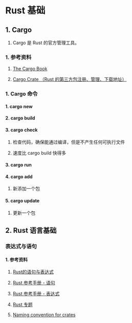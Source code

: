 # Rust 基础

## 1. Cargo

1. Cargo 是 Rust 的官方管理工具。

### 1. 参考资料

1. [The Cargo Book](https://doc.rust-lang.org/cargo/)

2. [Cargo Crate （Rust 的第三方包注册、管理、下载地址）](https://crates.io/)

### 1. Cargo 命令

#### 1. cargo new


#### 2. cargo build

#### 3. cargo check

1. 检查代码，确保能通过编译，但是不产生任何可执行文件

2. 速度比 cargo build 快得多

#### 3. cargo run

#### 4. cargo add

1. 新添加一个包

#### 5. cargo update

1. 更新一个包


## 2. Rust 语言基础

### 表达式与语句

#### 1. 参考资料

1. [Rust的语句与表达式](https://www.cnblogs.com/Davirain/p/13097120.html)

2. [Rust 参考手册 - 语句](https://minstrel1977.gitee.io/rust-reference/statements.html)

3. [Rust 参考手册 - 表达式](https://minstrel1977.gitee.io/rust-reference/expressions.html)

4. [Rust 专题](https://www.xiexianbin.cn/rust/index.html)

5. [Naming convention for crates](https://github.com/rust-lang/api-guidelines/discussions/29)